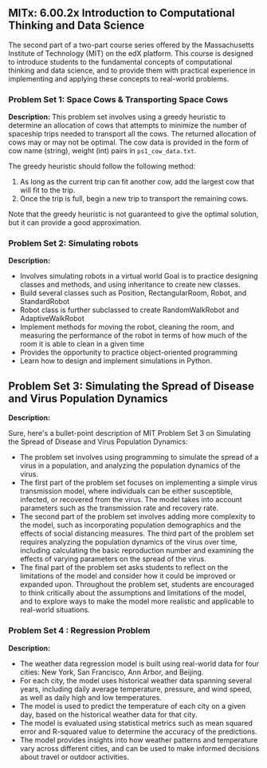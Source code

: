 ## MITx: 6.00.2x Introduction to Computational Thinking and Data Science
The second part of a two-part course series offered by the Massachusetts Institute of Technology (MIT) on the edX platform. This course is designed to introduce students to the fundamental concepts of computational thinking and data science, and to provide them with practical experience in implementing and applying these concepts to real-world problems.


### Problem Set 1: Space Cows  & Transporting Space Cows

**Description:** This problem set involves using a greedy heuristic to determine an allocation of cows that attempts to minimize the number of spaceship trips needed to transport all the cows. The returned allocation of cows may or may not be optimal. The cow data is provided in the form of cow name (string), weight (int) pairs in `ps1_cow_data.txt`.

The greedy heuristic should follow the following method:

1. As long as the current trip can fit another cow, add the largest cow that will fit to the trip.
2. Once the trip is full, begin a new trip to transport the remaining cows.

Note that the greedy heuristic is not guaranteed to give the optimal solution, but it can provide a good approximation. 


### Problem Set 2: Simulating robots

**Description:**
- Involves simulating robots in a virtual world
Goal is to practice designing classes and methods, and using inheritance to create new classes.
- Build several classes such as Position, RectangularRoom, Robot, and StandardRobot
- Robot class is further subclassed to create RandomWalkRobot and AdaptiveWalkRobot
- Implement methods for moving the robot, cleaning the room, and measuring the performance of the robot in terms of how much of the room it is able to clean in a given time
- Provides the opportunity to practice object-oriented programming
- Learn how to design and implement simulations in Python.
   


##  Problem Set 3: Simulating the Spread of Disease and Virus Population Dynamics

**Description:**

Sure, here's a bullet-point description of MIT Problem Set 3 on Simulating the Spread of Disease and Virus Population Dynamics:

- The problem set involves using programming to simulate the spread of a virus in a population, and analyzing the population dynamics of the virus.
- The first part of the problem set focuses on implementing a simple virus transmission model, where individuals can be either susceptible, infected, or recovered from the virus. The model takes into account parameters such as the transmission rate and recovery rate.
- The second part of the problem set involves adding more complexity to the model, such as incorporating population demographics and the effects of social distancing measures.
The third part of the problem set requires analyzing the population dynamics of the virus over time, including calculating the basic reproduction number and examining the effects of varying parameters on the spread of the virus.
- The final part of the problem set asks students to reflect on the limitations of the model and consider how it could be improved or expanded upon.
Throughout the problem set, students are encouraged to think critically about the assumptions and limitations of the model, and to explore ways to make the model more realistic and applicable to real-world situations.






### Problem Set 4 : Regression  Problem

**Description:**

- The weather data regression model is built using real-world data for four cities: New York, San Francisco, Ann Arbor, and Beijing.
- For each city, the model uses historical weather data spanning several years, including daily average temperature, pressure, and wind speed, as well as daily high and low temperatures.
- The model is used to predict the temperature of each city on a given day, based on the historical weather data for that city.
- The model is evaluated using statistical metrics such as mean squared error and R-squared value to determine the accuracy of the predictions.
- The model provides insights into how weather patterns and temperature vary across different cities, and can be used to make informed decisions about travel or outdoor activities.